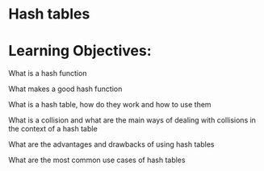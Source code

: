 # Hash tables

# Learning Objectives:

 What is a hash function

 What makes a good hash function

 What is a hash table, how do they work and how to use them

 What is a collision and what are the main ways of dealing with collisions in the context of a hash table

 What are the advantages and drawbacks of using hash tables

 What are the most common use cases of hash tables
